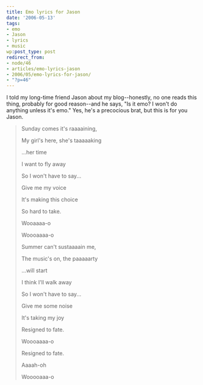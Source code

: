 ```yaml
---
title: Emo lyrics for Jason
date: '2006-05-13'
tags:
- emo
- Jason
- lyrics
- music
wp:post_type: post
redirect_from:
- node/46
- articles/emo-lyrics-jason
- 2006/05/emo-lyrics-for-jason/
- "?p=46"
---
```


I told my long-time friend Jason about my blog--honestly, no one reads this thing, probably for good reason--and he says, "Is it emo? I won't do anything unless it's emo." Yes, he's a precocious brat, but this is for you Jason.

> Sunday comes it's raaaaining,
>
> My girl's here, she's taaaaaking
>
> ...her time
>
> I want to fly away
>
> So I won't have to say...
>
> Give me my voice
>
> It's making this choice
>
> So hard to take.
>
> Wooaaaa-o
>
> Woooaaaa-o
>
> Summer can't sustaaaain me,
>
> The music's on, the paaaaarty
>
> ...will start
>
> I think I'll walk away
>
> So I won't have to say...
>
> Give me some noise
>
> It's taking my joy
>
> Resigned to fate.
>
> Woooaaaa-o
>
> Resigned to fate.
>
> Aaaah-oh
>
> Wooooaaa-o


